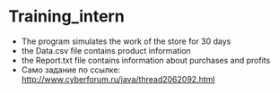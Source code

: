 # Training_intern
- The program simulates the work of the store for 30 days
- the Data.csv file contains product information
- the Report.txt file contains information about purchases and profits
- Само задание по ссылке: http://www.cyberforum.ru/java/thread2062092.html
